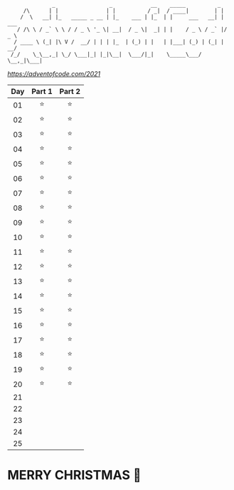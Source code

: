 ```
              _                 _            __    _____          _
     /\      | |               | |          / _|  / ____|        | |
    /  \   __| |_   _____ _ __ | |_    ___ | |_  | |     ___   __| | ___
   / /\ \ / _` \ \ / / _ \ '_ \| __|  / _ \|  _| | |    / _ \ / _` |/ _ \
  / ____ \ (_| |\ V /  __/ | | | |_  | (_) | |   | |___| (_) | (_| |  __/
 /_/    \_\__,_| \_/ \___|_| |_|\__|  \___/|_|    \_____\___/ \__,_|\___|
```
*https://adventofcode.com/2021*

Day | Part 1 | Part 2
:-: | :-: | :-:
01 | :star: | :star:
02 | :star: | :star:
03 | :star: | :star:
04 | :star: | :star:
05 | :star: | :star:
06 | :star: | :star:
07 | :star: | :star:
08 | :star: | :star:
09 | :star: | :star:
10 | :star: | :star:
11 | :star: | :star:
12 | :star: | :star:
13 | :star: | :star:
14 | :star: | :star:
15 | :star: | :star:
16 | :star: | :star:
17 | :star: | :star:
18 | :star: | :star:
19 | :star: | :star:
20 | :star: | :star:
21 | |
22 | |
23 | |
24 | |
25 | |
# MERRY CHRISTMAS :santa:
